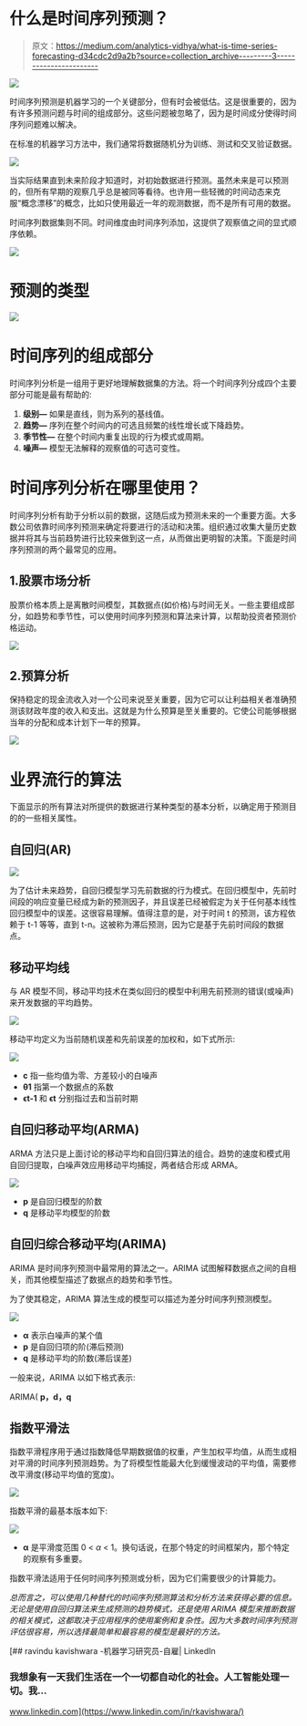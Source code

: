 # 什么是时间序列预测？

> 原文：<https://medium.com/analytics-vidhya/what-is-time-series-forecasting-d34cdc2d9a2b?source=collection_archive---------3----------------------->

![](img/438f27fa14cbce1e0daa994ed6c573c1.png)

时间序列预测是机器学习的一个关键部分，但有时会被低估。这是很重要的，因为有许多预测问题与时间的组成部分。这些问题被忽略了，因为是时间成分使得时间序列问题难以解决。

在标准的机器学习方法中，我们通常将数据随机分为训练、测试和交叉验证数据。

![](img/fbe3c125e4808b23015cc435c144d934.png)

当实际结果直到未来阶段才知道时，对初始数据进行预测。虽然未来是可以预测的，但所有早期的观察几乎总是被同等看待。也许用一些轻微的时间动态来克服“概念漂移”的概念，比如只使用最近一年的观测数据，而不是所有可用的数据。

时间序列数据集则不同。时间维度由时间序列添加，这提供了观察值之间的显式顺序依赖。

![](img/28e04818ce59f2798ca1f4bd31921a87.png)

# 预测的类型

![](img/31688e03d800cc0fb453af84c19a47d1.png)

# 时间序列的组成部分

时间序列分析是一组用于更好地理解数据集的方法。将一个时间序列分成四个主要部分可能是最有帮助的:

1.  **级别—** 如果是直线，则为系列的基线值。
2.  **趋势—** 序列在整个时间内的可选且频繁的线性增长或下降趋势。
3.  **季节性—** 在整个时间内重复出现的行为模式或周期。
4.  **噪声—** 模型无法解释的观察值的可选可变性。

# 时间序列分析在哪里使用？

时间序列分析有助于分析以前的数据，这随后成为预测未来的一个重要方面。大多数公司依靠时间序列预测来确定将要进行的活动和决策。组织通过收集大量历史数据并将其与当前趋势进行比较来做到这一点，从而做出更明智的决策。下面是时间序列预测的两个最常见的应用。

## 1.股票市场分析

股票价格本质上是离散时间模型，其数据点(如价格)与时间无关。一些主要组成部分，如趋势和季节性，可以使用时间序列预测和算法来计算，以帮助投资者预测价格运动。

![](img/8aab81048648667ba5c961f06671ace2.png)

## 2.预算分析

保持稳定的现金流收入对一个公司来说至关重要，因为它可以让利益相关者准确预测该财政年度的收入和支出。这就是为什么预算是至关重要的。它使公司能够根据当年的分配和成本计划下一年的预算。

![](img/bbe537273c19635167bea92661b962f8.png)

# 业界流行的算法

下面显示的所有算法对所提供的数据进行某种类型的基本分析，以确定用于预测目的的一些相关属性。

## 自回归(AR)

![](img/8d8fb0e7cf324160a153a66748540236.png)

为了估计未来趋势，自回归模型学习先前数据的行为模式。在回归模型中，先前时间段的响应变量已经成为新的预测因子，并且误差已经被假定为关于任何基本线性回归模型中的误差。这很容易理解。值得注意的是，对于时间 t 的预测，该方程依赖于 t-1 等等，直到 t-n。这被称为滞后预测，因为它是基于先前时间段的数据点。

## 移动平均线

与 AR 模型不同，移动平均技术在类似回归的模型中利用先前预测的错误(或噪声)来开发数据的平均趋势。

![](img/c5408bf5240c37343b852616dd7b7123.png)

移动平均定义为当前随机误差和先前误差的加权和，如下式所示:

![](img/0fd8f0847177770aa3398dc6b8ae0dcf.png)

*   **c** 指一些均值为零、方差较小的白噪声
*   **θ1** 指第一个数据点的系数
*   **ϵt-1** 和 **ϵt** 分别指过去和当前时期

## 自回归移动平均(ARMA)

ARMA 方法只是上面讨论的移动平均和自回归算法的组合。趋势的速度和模式用自回归提取，白噪声效应用移动平均捕捉，两者结合形成 ARMA。

![](img/2bc4997ddb504b57947c6280bed72ff7.png)

*   **p** 是自回归模型的阶数
*   **q** 是移动平均模型的阶数

## 自回归综合移动平均(ARIMA)

ARIMA 是时间序列预测中最常用的算法之一。ARIMA 试图解释数据点之间的自相关，而其他模型描述了数据点的趋势和季节性。

为了使其稳定，ARIMA 算法生成的模型可以描述为差分时间序列预测模型。

![](img/5d7113643ad5059f7c0f32ea187388cf.png)

*   **α** 表示白噪声的某个值
*   **p** 是自回归项的阶(滞后预测)
*   **q** 是移动平均的阶数(滞后误差)

一般来说，ARIMA 以如下格式表示:

ARIMA( **p，d，q**

## 指数平滑法

指数平滑程序用于通过指数降低早期数据值的权重，产生加权平均值，从而生成相对平滑的时间序列预测趋势。为了将模型性能最大化到缓慢波动的平均值，需要修改平滑度(移动平均值的宽度)。

![](img/cd7f7cc1f9d668895179200d6bcaffd0.png)

指数平滑的最基本版本如下:

![](img/0cd1b2b503ab1e912b172dc5b63c2446.png)

*   **α** 是平滑度范围 0 < *α* < 1。换句话说，在那个特定的时间框架内，那个特定的观察有多重要。

指数平滑法适用于任何时间序列预测或分析，因为它们需要很少的计算能力。

*总而言之，可以使用几种替代的时间序列预测算法和分析方法来获得必要的信息。无论是使用自回归算法来生成预测的趋势模式，还是使用 ARIMA 模型来推断数据的相关模式，这都取决于应用程序的使用案例和复杂性。因为大多数时间序列预测评估很容易，所以选择最简单和最容易的模型是最好的方法。*

[](https://www.linkedin.com/in/rkavishwara/) [## ravindu kavishwara -机器学习研究员-自雇| LinkedIn

### 我想象有一天我们生活在一个一切都自动化的社会。人工智能处理一切。我…

www.linkedin.com](https://www.linkedin.com/in/rkavishwara/)